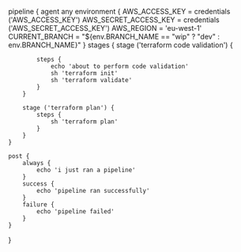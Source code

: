  pipeline {
    agent any 
    environment  {
                AWS_ACCESS_KEY = credentials ('AWS_ACCESS_KEY')
                AWS_SECRET_ACCESS_KEY = credentials ('AWS_SECRET_ACCESS_KEY')
                AWS_REGION = 'eu-west-1'
                CURRENT_BRANCH = "${env.BRANCH_NAME == "wip" ? "dev" : env.BRANCH_NAME}"
    }
stages {
        stage ('terraform code validation') {

            steps {
                echo 'about to perform code validation'
                sh 'terraform init'
                sh 'terraform validate'
            }
        }

        stage ('terraform plan') {
            steps {
                sh 'terraform plan'
            }
        }
    }
    
    post {
        always {
            echo 'i just ran a pipeline'
        }
        success {
            echo 'pipeline ran successfully'
        }
        failure {
            echo 'pipeline failed'
        }
    }
}